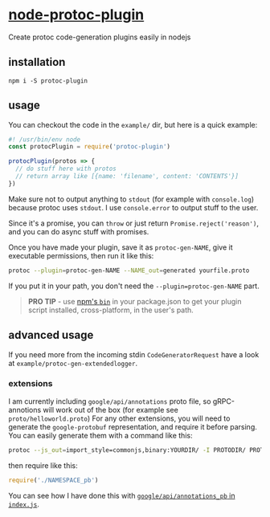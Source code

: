 # [node-protoc-plugin](https://www.npmjs.com/package/protoc-plugin)

Create protoc code-generation plugins easily in nodejs


## installation

`npm i -S protoc-plugin`


## usage

You can checkout the code in the `example/` dir, but here is a quick example:

```js
#! /usr/bin/env node
const protocPlugin = require('protoc-plugin')

protocPlugin(protos => {
  // do stuff here with protos
  // return array like [{name: 'filename', content: 'CONTENTS'}]
})
```

Make sure not to output anything to `stdout` (for example with `console.log`) because protoc uses `stdout`. I use `console.error` to output stuff to the user.

Since it's a promise, you can `throw` or just return `Promise.reject('reason')`, and you can do async stuff with promises.

Once you have made your plugin, save it as `protoc-gen-NAME`, give it executable permissions, then run it like this:

```sh
protoc --plugin=protoc-gen-NAME --NAME_out=generated yourfile.proto
```

If you put it in your path, you don't need the `--plugin=protoc-gen-NAME` part.

> **PRO TIP** - use [npm's `bin`](https://docs.npmjs.com/files/package.json#bin) in your package.json to get your plugin script installed, cross-platform, in the user's path.

## advanced usage

If you need more from the incoming stdin `CodeGeneratorRequest` have a look at `example/protoc-gen-extendedlogger`.

### extensions

I am currently including `google/api/annotations` proto file, so gRPC-annotions will work out of the box (for example see `proto/helloworld.proto`) For any other extensions, you will need to generate the `google-protobuf` representation, and require it before parsing. You can easily generate them with a command like this:

```sh
protoc --js_out=import_style=commonjs,binary:YOURDIR/ -I PROTODIR/ PROTODIR/YOURFILE.proto
```

then require like this:

```js
require('./NAMESPACE_pb')
```

You can see how I have done this with [`google/api/annotations_pb` in `index.js`](https://github.com/konsumer/node-protoc-plugin/blob/master/src/index.js#L6).
